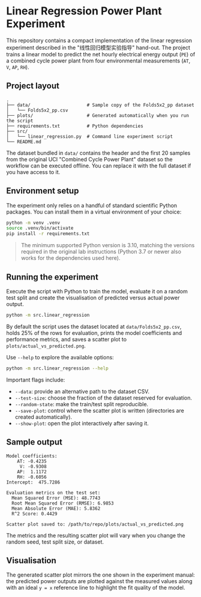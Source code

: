 # Linear Regression Power Plant Experiment

This repository contains a compact implementation of the linear regression
experiment described in the "线性回归模型实验指导" hand-out. The project trains a
linear model to predict the net hourly electrical energy output (`PE`) of a
combined cycle power plant from four environmental measurements (`AT`, `V`,
`AP`, `RH`).

## Project layout

```
.
├── data/                     # Sample copy of the Folds5x2_pp dataset
│   └── Folds5x2_pp.csv
├── plots/                    # Generated automatically when you run the script
├── requirements.txt          # Python dependencies
├── src/
│   └── linear_regression.py  # Command line experiment script
└── README.md
```

The dataset bundled in `data/` contains the header and the first 20 samples from
the original UCI "Combined Cycle Power Plant" dataset so the workflow can be
executed offline. You can replace it with the full dataset if you have access to
it.

## Environment setup

The experiment only relies on a handful of standard scientific Python packages.
You can install them in a virtual environment of your choice:

```bash
python -m venv .venv
source .venv/bin/activate
pip install -r requirements.txt
```

> The minimum supported Python version is 3.10, matching the versions required
> in the original lab instructions (Python 3.7 or newer also works for the
> dependencies used here).

## Running the experiment

Execute the script with Python to train the model, evaluate it on a random test
split and create the visualisation of predicted versus actual power output.

```bash
python -m src.linear_regression
```

By default the script uses the dataset located at `data/Folds5x2_pp.csv`, holds
25% of the rows for evaluation, prints the model coefficients and performance
metrics, and saves a scatter plot to `plots/actual_vs_predicted.png`.

Use `--help` to explore the available options:

```bash
python -m src.linear_regression --help
```

Important flags include:

- `--data`: provide an alternative path to the dataset CSV.
- `--test-size`: choose the fraction of the dataset reserved for evaluation.
- `--random-state`: make the train/test split reproducible.
- `--save-plot`: control where the scatter plot is written (directories are
  created automatically).
- `--show-plot`: open the plot interactively after saving it.

## Sample output

```
Model coefficients:
    AT: -0.4235
     V: -0.9308
    AP:  1.1172
    RH: -0.6056
Intercept:  475.7286

Evaluation metrics on the test set:
  Mean Squared Error (MSE): 48.7743
  Root Mean Squared Error (RMSE): 6.9853
  Mean Absolute Error (MAE): 5.8362
  R^2 Score: 0.4429

Scatter plot saved to: /path/to/repo/plots/actual_vs_predicted.png
```

The metrics and the resulting scatter plot will vary when you change the
random seed, test split size, or dataset.

## Visualisation

The generated scatter plot mirrors the one shown in the experiment manual: the
predicted power outputs are plotted against the measured values along with an
ideal `y = x` reference line to highlight the fit quality of the model.
